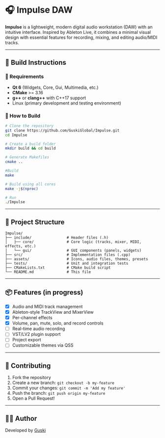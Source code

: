 # 🎧 Impulse DAW

**Impulse** is a lightweight, modern digital audio workstation (DAW) with an intuitive interface. Inspired by Ableton Live, it combines a minimal visual design with essential features for recording, mixing, and editing audio/MIDI tracks.

---

## 🚀 Build Instructions

### 🔧 Requirements

- **Qt 6** (Widgets, Core, Gui, Multimedia, etc.)
- **CMake** >= 3.16
- **g++** or **clang++** with C++17 support
- Linux (primary development and testing environment)

### 🔨 How to Build

```bash
# Clone the repository
git clone https://github.com/GuskiGlobal/Impulse.git
cd Impulse

# Create a build folder
mkdir build && cd build

# Generate Makefiles
cmake ..

#Build
make

# Build using all cores
make -j$(nproc)

# Run
./Impulse
```

---

## 🧱 Project Structure

```
Impulse/
├── include/                # Header files (.h)
│   ├── core/               # Core logic (tracks, mixer, MIDI, effects, etc.)
│   └── gui/                # GUI components (panels, widgets)
├── src/                    # Implementation files (.cpp)
├── assets/                 # Icons, audio files, themes, presets
├── tests/                  # Unit and integration tests
├── CMakeLists.txt          # CMake build script
└── README.md               # This file
```

---

## 📦 Features (in progress)

- [x] Audio and MIDI track management
- [x] Ableton-style TrackView and MixerView
- [x] Per-channel effects
- [x] Volume, pan, mute, solo, and record controls
- [ ] Real-time audio recording
- [ ] VST/LV2 plugin support
- [ ] Project export
- [ ] Customizable themes via QSS

---

## 🤝 Contributing

1. Fork the repository
2. Create a new branch: `git checkout -b my-feature`
3. Commit your changes: `git commit -m 'Add my feature'`
4. Push the branch: `git push origin my-feature`
5. Open a Pull Request!

---

## 🧑‍💻 Author

Developed by [Guski](https://github.com/GuskiGlobal)


